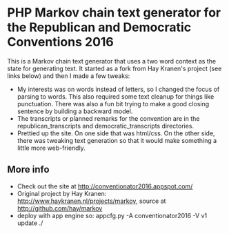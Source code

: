 PHP Markov chain text generator for the Republican and Democratic Conventions 2016
===============================
This is a Markov chain text generator that uses a two word context as the state for generating text. It started as a fork from Hay Kranen's project (see links below) and then I made a few tweaks:
* My interests was on words instead of letters, so I changed the focus of parsing to words. This also required some text cleanup for things like punctuation. There was also a fun bit trying to make a good closing sentence by building a backward model.
* The transcripts or planned remarks for the convention are in the republican_transcripts and democratic_transcripts directories.
* Prettied up the site. On one side that was html/css. On the other side, there was tweaking text generation so that it would make something a little more web-friendly. 

More info
---------
* Check out the site at http://conventionator2016.appspot.com/
* Original project by Hay Kranen: http://www.haykranen.nl/projects/markov, source at http://github.com/hay/markov
* deploy with app engine so: appcfg.py -A conventionator2016 -V v1 update ./ 

